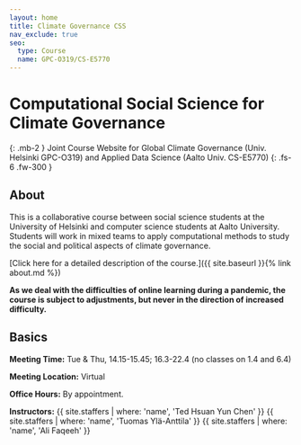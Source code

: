 ```yaml
---
layout: home
title: Climate Governance CSS
nav_exclude: true
seo:
  type: Course
  name: GPC-O319/CS-E5770
---
```


# Computational Social Science for Climate Governance 
{: .mb-2 }
Joint Course Website for Global Climate Governance (Univ. Helsinki GPC-O319) and Applied Data Science (Aalto Univ. CS-E5770)
{: .fs-6 .fw-300 }

## About

This is a collaborative course between social science students at the University of Helsinki and computer science students at Aalto University. Students will work in mixed teams to apply computational methods to study the social and political aspects of climate governance. 

[Click here for a detailed description of the course.]({{ site.baseurl }}{% link about.md %})

**As we deal with the difficulties of online learning during a pandemic, the course is subject to adjustments, but never in the direction of increased difficulty.**

## Basics

**Meeting Time:** Tue & Thu, 14.15-15.45; 16.3-22.4 (no classes on 1.4 and 6.4)

**Meeting Location:** Virtual

**Office Hours:** By appointment.

**Instructors:**
{{ site.staffers | where: 'name', 'Ted Hsuan Yun Chen' }}
{{ site.staffers | where: 'name', 'Tuomas Ylä-Anttila' }}
{{ site.staffers | where: 'name', 'Ali Faqeeh' }}
